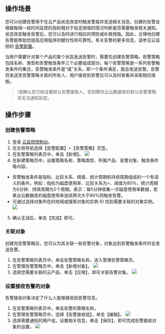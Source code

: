 ## 操作场景
您可以创建告警用于在云产品状态改变时触发警报并发送相关消息。创建的告警会根据每隔一段时间监控的指标相对于给定阈值的情况判断是否需要触发相关通知。
状态改变触发告警后，您可以及时进行相应的预防或补救措施。因此，合理地创建告警能帮助您提高应用程序的健壮性和可靠性。有关告警的更多信息，请参见云监控的 [告警配置](https://intl.cloud.tencent.com/document/product/248/6215)。

当用户需要针对某个产品的某个状态发送告警时，需要先创建告警策略。告警策略包括名称、类型和告警触发条件三个必要组成部分。每个告警策略是一系列告警触发条件的集合，告警触发条件是“或”关系，即一个条件满足，就会发送告警。告警将发送至告警策略关联的所有人，用户接收到告警后可以及时查看并采取相应措施。

>!请确认您已经设置默认告警接收人，否则腾讯云云数据库的默认告警策略将无法通知到您。

## 操作步骤
### 创建告警策略
1. 登录 [云监控控制台](https://console.cloud.tencent.com/monitor/overview)。
2. 在左侧导航选择【告警配置】>【告警策略】页签。
3. 在告警策略列表页中，单击【新增】。
![](https://main.qcloudimg.com/raw/4aee1fdfc8d4f507a778e96b8f0a3f27.png)
4. 在新建策略页中，设置策略名称、策略类型、所属产品、告警对象、触发条件等内容。
 - 告警触发条件是指标、比较关系、阈值、统计周期和持续周期组成的一个有语义的条件。例如：指标为磁盘使用率、比较关系为>、阈值为80%、统计周期为5分钟、持续周期为2个周期。表示：每5分钟收集一次磁盘使用率数据，若某台云数据库的磁盘使用率连续两次大于80%则触发告警。
 - 可通过选择对象所在的地域或搜索对象的实例 ID 找到需要关联的对象实例。
 ![](https://main.qcloudimg.com/raw/127a76e637a94c3b4ab2a52f4e959633.png)
5. 确认无误后，单击【完成】即可。

### 关联对象
创建完告警策略后，您可以为其关联一些告警对象，对象达到告警触发条件时会发送告警。
1. 在告警策略列表页中，单击告警策略名称，进入管理告警策略页。
2. 在管理告警策略页中，单击【新增对象】。
![](https://main.qcloudimg.com/raw/f8e744311d7f2ba5bbcdacbdfbb2558d.png)
3. 选择您需要关联的云产品，单击【应用】，即可关联告警对象。
![](https://main.qcloudimg.com/raw/546f61d49555ae6df646326904880a3c.png)

### 设置接收告警的对象
告警接收对象决定了什么人能够接收到告警信息。
1. 在告警策略列表页中，单击告警的策略名称。
2. 在管理告警策略页中，选择【告警接收组】，单击【编辑】。
![](https://main.qcloudimg.com/raw/18a927b9147e65db5982e43e52c7a164.png)
3. 选择需要通知的用户组，设置相关信息，单击【保存】，即可完成告警接收对象的设置。
![](https://main.qcloudimg.com/raw/ddd28af0d55b8dc8286908e6cb93975b.png)
